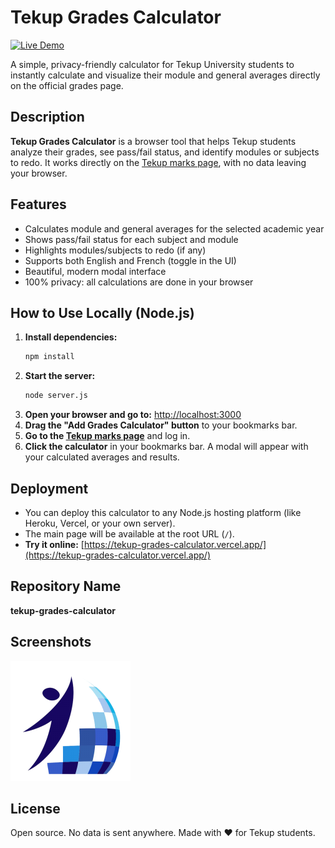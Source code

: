 # Tekup Grades Calculator

[![Live Demo](https://img.shields.io/badge/Live%20Demo-tekup--grades--calculator.vercel.app-blue?style=flat-square)](https://tekup-grades-calculator.vercel.app/)

A simple, privacy-friendly calculator for Tekup University students to instantly calculate and visualize their module and general averages directly on the official grades page.

## Description

**Tekup Grades Calculator** is a browser tool that helps Tekup students analyze their grades, see pass/fail status, and identify modules or subjects to redo. It works directly on the [Tekup marks page](https://edx.tek-up.de/portal/marks.faces?_cid=2c1), with no data leaving your browser.

## Features

- Calculates module and general averages for the selected academic year
- Shows pass/fail status for each subject and module
- Highlights modules/subjects to redo (if any)
- Supports both English and French (toggle in the UI)
- Beautiful, modern modal interface
- 100% privacy: all calculations are done in your browser

## How to Use Locally (Node.js)

1. **Install dependencies:**
   ```bash
   npm install
   ```
2. **Start the server:**
   ```bash
   node server.js
   ```
3. **Open your browser and go to:**
   [http://localhost:3000](http://localhost:3000)
4. **Drag the "Add Grades Calculator" button** to your bookmarks bar.
5. **Go to the [Tekup marks page](https://edx.tek-up.de/portal/marks.faces?_cid=2c1)** and log in.
6. **Click the calculator** in your bookmarks bar. A modal will appear with your calculated averages and results.

## Deployment

- You can deploy this calculator to any Node.js hosting platform (like Heroku, Vercel, or your own server).
- The main page will be available at the root URL (`/`).
- **Try it online:** [https://tekup-grades-calculator.vercel.app/](https://tekup-grades-calculator.vercel.app/)

## Repository Name

**tekup-grades-calculator**

## Screenshots

![Preview](public/assets/logotekup.png)

## License

Open source. No data is sent anywhere. Made with ❤️ for Tekup students.
